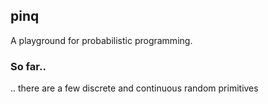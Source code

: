 ## pinq

A playground for probabilistic programming. 

### So far..

.. there are a few discrete and continuous random primitives
